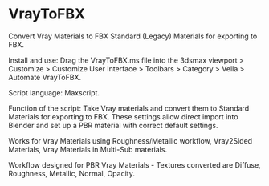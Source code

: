 # VrayToFBX
Convert Vray Materials to FBX Standard (Legacy) Materials for exporting to FBX.

Install and use: 
Drag the VrayToFBX.ms file into the 3dsmax viewport > Customize > Customize User Interface > Toolbars > Category > Vella > Automate VrayToFBX.

Script language:
Maxscript.

Function of the script:
Take Vray materials and convert them to Standard Materials for exporting to FBX. These settings allow direct import into Blender and set up a PBR material with correct default settings.

Works for Vray Materials using Roughness/Metallic workflow, Vray2Sided Materials, Vray Materials in Multi-Sub materials.

Workflow designed for PBR Vray Materials - Textures converted are Diffuse, Roughness, Metallic, Normal, Opacity.

